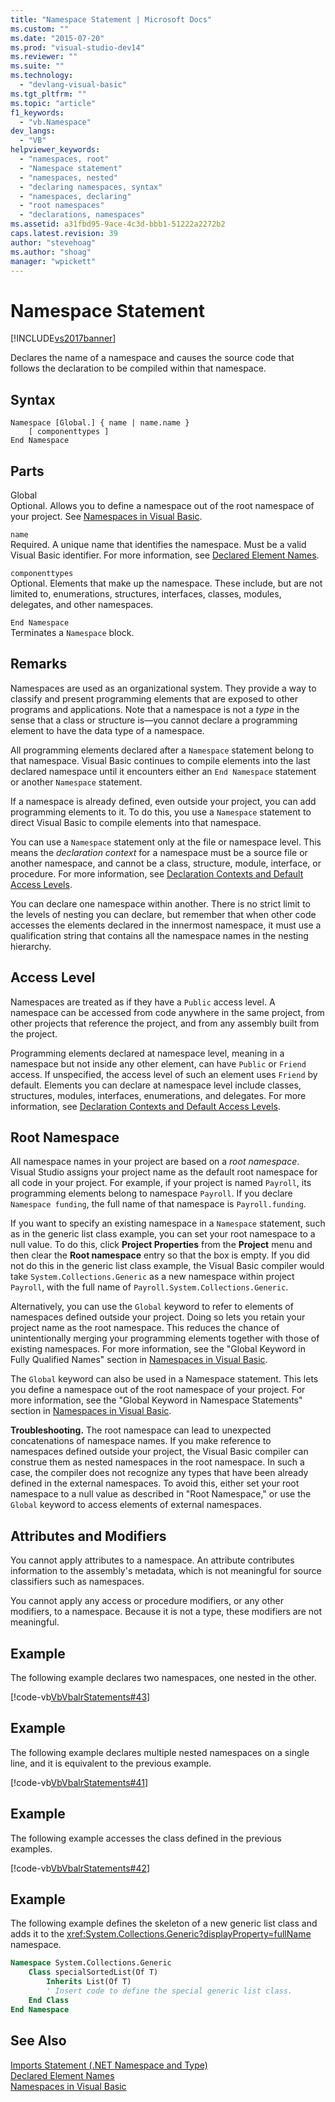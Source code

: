 ```yaml
---
title: "Namespace Statement | Microsoft Docs"
ms.custom: ""
ms.date: "2015-07-20"
ms.prod: "visual-studio-dev14"
ms.reviewer: ""
ms.suite: ""
ms.technology: 
  - "devlang-visual-basic"
ms.tgt_pltfrm: ""
ms.topic: "article"
f1_keywords: 
  - "vb.Namespace"
dev_langs: 
  - "VB"
helpviewer_keywords: 
  - "namespaces, root"
  - "Namespace statement"
  - "namespaces, nested"
  - "declaring namespaces, syntax"
  - "namespaces, declaring"
  - "root namespaces"
  - "declarations, namespaces"
ms.assetid: a31fbd95-9ace-4c3d-bbb1-51222a2272b2
caps.latest.revision: 39
author: "stevehoag"
ms.author: "shoag"
manager: "wpickett"
---
```

# Namespace Statement
[!INCLUDE[vs2017banner](../../../includes/vs2017banner.md)]

Declares the name of a namespace and causes the source code that follows the declaration to be compiled within that namespace.  
  
## Syntax  
  
```  
Namespace [Global.] { name | name.name }  
    [ componenttypes ]  
End Namespace  
```  
  
## Parts  
 Global  
 Optional. Allows you to define a namespace out of the root namespace of your project. See [Namespaces in Visual Basic](../../../visual-basic/programming-guide/program-structure/namespaces.md).  
  
 `name`  
 Required. A unique name that identifies the namespace. Must be a valid Visual Basic identifier. For more information, see [Declared Element Names](../../../visual-basic/programming-guide/language-features/declared-elements/declared-element-names.md).  
  
 `componenttypes`  
 Optional. Elements that make up the namespace. These include, but are not limited to, enumerations, structures, interfaces, classes, modules, delegates, and other namespaces.  
  
 `End Namespace`  
 Terminates a `Namespace` block.  
  
## Remarks  
 Namespaces are used as an organizational system. They provide a way to classify and present programming elements that are exposed to other programs and applications. Note that a namespace is not a *type* in the sense that a class or structure is—you cannot declare a programming element to have the data type of a namespace.  
  
 All programming elements declared after a `Namespace` statement belong to that namespace. Visual Basic continues to compile elements into the last declared namespace until it encounters either an `End Namespace` statement or another `Namespace` statement.  
  
 If a namespace is already defined, even outside your project, you can add programming elements to it. To do this, you use a `Namespace` statement to direct Visual Basic to compile elements into that namespace.  
  
 You can use a `Namespace` statement only at the file or namespace level. This means the *declaration context* for a namespace must be a source file or another namespace, and cannot be a class, structure, module, interface, or procedure. For more information, see [Declaration Contexts and Default Access Levels](../../../visual-basic/language-reference/statements/declaration-contexts-and-default-access-levels.md).  
  
 You can declare one namespace within another. There is no strict limit to the levels of nesting you can declare, but remember that when other code accesses the elements declared in the innermost namespace, it must use a qualification string that contains all the namespace names in the nesting hierarchy.  
  
## Access Level  
 Namespaces are treated as if they have a `Public` access level. A namespace can be accessed from code anywhere in the same project, from other projects that reference the project, and from any assembly built from the project.  
  
 Programming elements declared at namespace level, meaning in a namespace but not inside any other element, can have `Public` or `Friend` access. If unspecified, the access level of such an element uses `Friend` by default. Elements you can declare at namespace level include classes, structures, modules, interfaces, enumerations, and delegates. For more information, see [Declaration Contexts and Default Access Levels](../../../visual-basic/language-reference/statements/declaration-contexts-and-default-access-levels.md).  
  
## Root Namespace  
 All namespace names in your project are based on a *root namespace*. Visual Studio assigns your project name as the default root namespace for all code in your project. For example, if your project is named `Payroll`, its programming elements belong to namespace `Payroll`. If you declare `Namespace funding`, the full name of that namespace is `Payroll.funding`.  
  
 If you want to specify an existing namespace in a `Namespace` statement, such as in the generic list class example, you can set your root namespace to a null value. To do this, click **Project Properties** from the **Project** menu and then clear the **Root namespace** entry so that the box is empty. If you did not do this in the generic list class example, the Visual Basic compiler would take `System.Collections.Generic` as a new namespace within project `Payroll`, with the full name of `Payroll.System.Collections.Generic`.  
  
 Alternatively, you can use the `Global` keyword to refer to elements of namespaces defined outside your project. Doing so lets you retain your project name as the root namespace. This reduces the chance of unintentionally merging your programming elements together with those of existing namespaces. For more information, see the "Global Keyword in Fully Qualified Names" section in [Namespaces in Visual Basic](../../../visual-basic/programming-guide/program-structure/namespaces.md).  
  
 The `Global` keyword can also be used in a Namespace statement. This lets you define a namespace out of the root namespace of your project. For more information, see the "Global Keyword in Namespace Statements" section in [Namespaces in Visual Basic](../../../visual-basic/programming-guide/program-structure/namespaces.md).  
  
 **Troubleshooting.** The root namespace can lead to unexpected concatenations of namespace names. If you make reference to namespaces defined outside your project, the Visual Basic compiler can construe them as nested namespaces in the root namespace. In such a case, the compiler does not recognize any types that have been already defined in the external namespaces. To avoid this, either set your root namespace to a null value as described in "Root Namespace," or use the `Global` keyword to access elements of external namespaces.  
  
## Attributes and Modifiers  
 You cannot apply attributes to a namespace. An attribute contributes information to the assembly's metadata, which is not meaningful for source classifiers such as namespaces.  
  
 You cannot apply any access or procedure modifiers, or any other modifiers, to a namespace. Because it is not a type, these modifiers are not meaningful.  
  
## Example  
 The following example declares two namespaces, one nested in the other.  
  
 [!code-vb[VbVbalrStatements#43](../../../samples/snippets/visualbasic/VS_Snippets_VBCSharp/VbVbalrStatements/VB/Class1.vb#43)]  
  
## Example  
 The following example declares multiple nested namespaces on a single line, and it is equivalent to the previous example.  
  
 [!code-vb[VbVbalrStatements#41](../../../samples/snippets/visualbasic/VS_Snippets_VBCSharp/VbVbalrStatements/VB/Class1.vb#41)]  
  
## Example  
 The following example accesses the class defined in the previous examples.  
  
 [!code-vb[VbVbalrStatements#42](../../../samples/snippets/visualbasic/VS_Snippets_VBCSharp/VbVbalrStatements/VB/Class1.vb#42)]  
  
## Example  
 The following example defines the skeleton of a new generic list class and adds it to the <xref:System.Collections.Generic?displayProperty=fullName> namespace.  
  
```vb  
Namespace System.Collections.Generic  
    Class specialSortedList(Of T)  
        Inherits List(Of T)  
        ' Insert code to define the special generic list class.  
    End Class  
End Namespace  
```  
  
## See Also  
 [Imports Statement (.NET Namespace and Type)](../../../visual-basic/language-reference/statements/imports-statement-net-namespace-and-type.md)   
 [Declared Element Names](../../../visual-basic/programming-guide/language-features/declared-elements/declared-element-names.md)   
 [Namespaces in Visual Basic](../../../visual-basic/programming-guide/program-structure/namespaces.md)